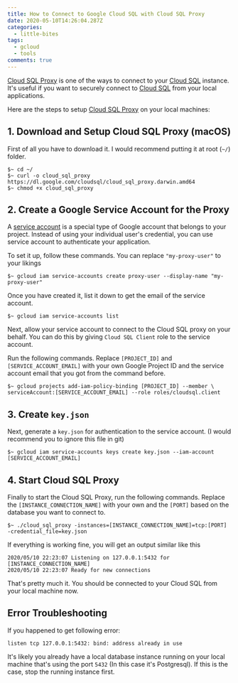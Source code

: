 ```yaml
---
title: How to Connect to Google Cloud SQL with Cloud SQL Proxy
date: 2020-05-10T14:26:04.287Z
categories:
  - little-bites
tags:
  - gcloud
  - tools
comments: true
---
```

[Cloud SQL Proxy][1] is one of the ways to connect to your [Cloud SQL][2] instance. It's useful if you want to securely connect to [Cloud SQL][2] from your local applications.

Here are the steps to setup [Cloud SQL Proxy][1] on your local machines:

## 1. Download and Setup Cloud SQL Proxy (macOS)

First of all you have to download it. I would recommend putting it at root (`~/`) folder.

```
$~ cd ~/
$~ curl -o cloud_sql_proxy https://dl.google.com/cloudsql/cloud_sql_proxy.darwin.amd64
$~ chmod +x cloud_sql_proxy
```

## 2. Create a Google Service Account for the Proxy

A [service account][3] is a special type of Google account that belongs to your project. Instead of using your individual user's credential, you can use service account to authenticate your application.

To set it up, follow these commands. You can replace `"my-proxy-user"` to your likings

```
$~ gcloud iam service-accounts create proxy-user --display-name "my-proxy-user"
```

Once you have created it, list it down to get the email of the service account.

```
$~ gcloud iam service-accounts list
```

Next, allow your service account to connect to the Cloud SQL proxy on your behalf. You can do this by giving `Cloud SQL Client` role to the service account. 

Run the following commands. Replace `[PROJECT_ID]` and `[SERVICE_ACCOUNT_EMAIL]` with your own Google Project ID and the service account email that you got from the command before.

```
$~ gcloud projects add-iam-policy-binding [PROJECT_ID] --member \
serviceAccount:[SERVICE_ACCOUNT_EMAIL] --role roles/cloudsql.client
```

## 3. Create `key.json`

Next, generate a `key.json` for authentication to the service account. (I would recommend you to ignore this file in git)

```
$~ gcloud iam service-accounts keys create key.json --iam-account [SERVICE_ACCOUNT_EMAIL]
```

## 4. Start Cloud SQL Proxy

Finally to start the Cloud SQL Proxy, run the following commands. Replace the `[INSTANCE_CONNECTION_NAME]` with your own and the `[PORT]` based on the database you want to connect to.

```
$~ ./cloud_sql_proxy -instances=[INSTANCE_CONNECTION_NAME]=tcp:[PORT] -credential_file=key.json
```

If everything is working fine, you will get an output similar like this

```
2020/05/10 22:23:07 Listening on 127.0.0.1:5432 for [INSTANCE_CONNECTION_NAME]
2020/05/10 22:23:07 Ready for new connections
```

That's pretty much it. You should be connected to your Cloud SQL from your local machine now.

## Error Troubleshooting

If you happened to get following error:

```
listen tcp 127.0.0.1:5432: bind: address already in use
```

It's likely you already have a local database instance running on your local machine that's using the port `5432` (In this case it's Postgresql). If this is the case, stop the running instance first.


[1]: https://cloud.google.com/sql/docs/mysql/sql-proxy#macos-64-bit
[2]: https://cloud.google.com/sql/docs
[3]: https://cloud.google.com/iam/docs/understanding-service-accounts